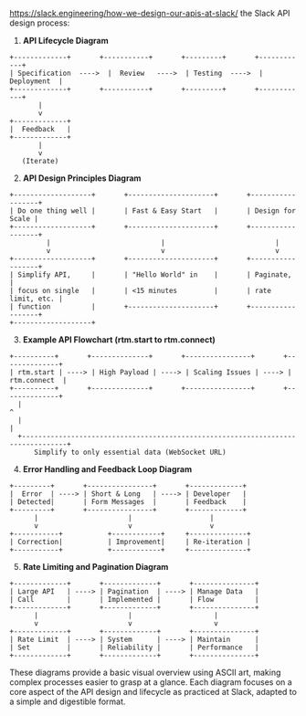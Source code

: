 
https://slack.engineering/how-we-design-our-apis-at-slack/
the Slack API design process:

1. **API Lifecycle Diagram**

```
+-------------+       +-----------+       +---------+       +------------+
| Specification  ---->  |  Review   ---->  | Testing  ---->  | Deployment  |
+-------------+       +-----------+       +---------+       +------------+
       |
       v
+-------------+
|  Feedback   |
+-------------+
       |
       v
   (Iterate)
```

2. **API Design Principles Diagram**

```
+-------------------+       +---------------------+       +------------------+
| Do one thing well |       | Fast & Easy Start   |       | Design for Scale |
+-------------------+       +---------------------+       +------------------+
         |                           |                           |
         v                           v                           v
+-------------------+       +---------------------+       +------------------+
| Simplify API,     |       | "Hello World" in    |       | Paginate,        |
| focus on single   |       | <15 minutes         |       | rate limit, etc. |
| function          |       +---------------------+       +------------------+
+-------------------+       
```

3. **Example API Flowchart (rtm.start to rtm.connect)**

```
+----------+       +--------------+       +----------------+       +--------------+
| rtm.start | ----> | High Payload | ----> | Scaling Issues | ----> | rtm.connect  |
+----------+       +--------------+       +----------------+       +--------------+
  |                                                                                 ^
  |                                                                                 |
  +---------------------------------------------------------------------------------+
      Simplify to only essential data (WebSocket URL)
```

4. **Error Handling and Feedback Loop Diagram**

```
+---------+       +----------------+       +-------------+
|  Error  | ----> | Short & Long   | ----> | Developer   |
| Detected|       | Form Messages  |       | Feedback    |
+---------+       +----------------+       +-------------+
      |                      |                   |
      v                      v                   v
+-----------+           +------------+     +--------------+
| Correction|           | Improvement|     | Re-iteration |
+-----------+           +------------+     +--------------+
```

5. **Rate Limiting and Pagination Diagram**

```
+-------------+       +-------------+       +---------------+
| Large API   | ----> | Pagination  | ----> | Manage Data   |
| Call        |       | Implemented |       | Flow          |
+-------------+       +-------------+       +---------------+
      |                      |                    |
      v                      v                    v
+-------------+       +-------------+       +---------------+
| Rate Limit  | ----> | System      | ----> | Maintain      |
| Set         |       | Reliability |       | Performance   |
+-------------+       +-------------+       +---------------+
```

These diagrams provide a basic visual overview using ASCII art, making complex processes easier to grasp at a glance. Each diagram focuses on a core aspect of the API design and lifecycle as practiced at Slack, adapted to a simple and digestible format.